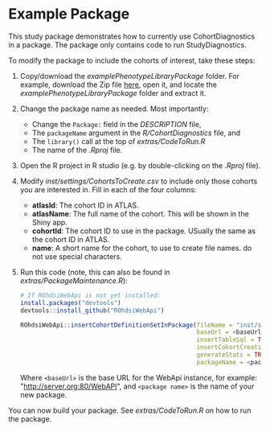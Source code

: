 Example Package
===============

This study package demonstrates how to currently use CohortDiagnostics in a package. The package only contains code to run StudyDiagnostics.

To modify the package to include the cohorts of interest, take these steps:

1. Copy/download the *examplePhenotypeLibraryPackage* folder. For example, download the Zip file [here](https://github.com/OHDSI/CohortDiagnostics/archive/master.zip), open it, and locate the *examplePhenotypeLibraryPackage* folder and extract it.

2. Change the package name as needed. Most importantly:
    - Change the `Package:` field in the *DESCRIPTION* file, 
    - The `packageName` argument in the *R/CohortDiagnostics* file, and
    - The `library()` call at the top of *extras/CodeToRun.R*
    - The name of the *.Rproj* file.
    
3. Open the R project in R studio (e.g. by double-clicking on the *.Rproj* file).

4. Modify *inst/settings/CohortsToCreate.csv* to include only those cohorts you are interested in. Fill in each of the four columns:

    - **atlasId**: The cohort ID in ATLAS.
    - **atlasName**: The full name of the cohort. This will be shown in the Shiny app.
    - **cohortId**: The cohort ID to use in the package. USually the same as the cohort ID in ATLAS.
    - **name**: A short name for the cohort, to use to create file names. do not use special characters.

5. Run this code (note, this can also be found in *extras/PackageMaintenance.R*):

    ```r
    # If ROhdsiWebApi is not yet installed:
    install.packages("devtools")
    devtools::install_github("ROhdsiWebApi")
    
    ROhdsiWebApi::insertCohortDefinitionSetInPackage(fileName = "inst/settings/CohortsToCreate.csv",
                                                     baseUrl = <baseUrl>,
                                                     insertTableSql = TRUE,
                                                     insertCohortCreationR = TRUE,
                                                     generateStats = TRUE,
                                                     packageName = <package name>)
    ```
    
    Where `<baseUrl>` is the base URL for the WebApi instance, for example: "http://server.org:80/WebAPI", and `<package name>` is the name of your new package.

You can now build your package. See *extras/CodeToRun.R* on how to run the package.

